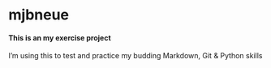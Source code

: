 # mjbneue
#### This is an my exercise project
I’m using this to test and practice my budding Markdown, Git & Python skills
